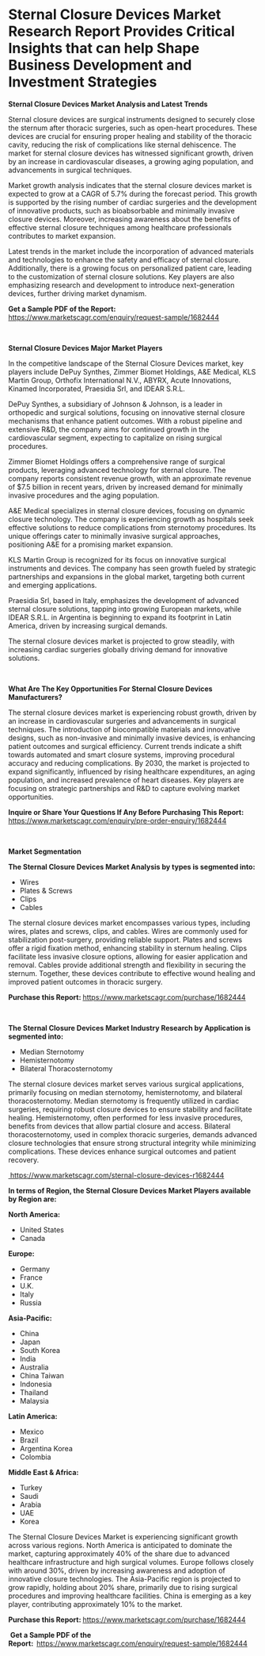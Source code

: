 <p><h1>Sternal Closure Devices Market Research Report Provides Critical Insights that can help Shape Business Development and Investment Strategies</h1></p><p><strong>Sternal Closure Devices Market Analysis and Latest Trends</strong></p>
<p><p>Sternal closure devices are surgical instruments designed to securely close the sternum after thoracic surgeries, such as open-heart procedures. These devices are crucial for ensuring proper healing and stability of the thoracic cavity, reducing the risk of complications like sternal dehiscence. The market for sternal closure devices has witnessed significant growth, driven by an increase in cardiovascular diseases, a growing aging population, and advancements in surgical techniques.</p><p>Market growth analysis indicates that the sternal closure devices market is expected to grow at a CAGR of 5.7% during the forecast period. This growth is supported by the rising number of cardiac surgeries and the development of innovative products, such as bioabsorbable and minimally invasive closure devices. Moreover, increasing awareness about the benefits of effective sternal closure techniques among healthcare professionals contributes to market expansion.</p><p>Latest trends in the market include the incorporation of advanced materials and technologies to enhance the safety and efficacy of sternal closure. Additionally, there is a growing focus on personalized patient care, leading to the customization of sternal closure solutions. Key players are also emphasizing research and development to introduce next-generation devices, further driving market dynamism.</p></p>
<p><strong>Get a Sample PDF of the Report:&nbsp;</strong> <a href="https://www.marketscagr.com/enquiry/request-sample/1682444?utm_campaign=3351&utm_medium=2&utm_source=Github&utm_content=ia&utm_term=13042025&utm_id=sternal-closure-devices">https://www.marketscagr.com/enquiry/request-sample/1682444</a></p>
<p>&nbsp;</p>
<p><strong>Sternal Closure Devices Major Market Players</strong></p>
<p><p>In the competitive landscape of the Sternal Closure Devices market, key players include DePuy Synthes, Zimmer Biomet Holdings, A&E Medical, KLS Martin Group, Orthofix International N.V., ABYRX, Acute Innovations, Kinamed Incorporated, Praesidia Srl, and IDEAR S.R.L. </p><p>DePuy Synthes, a subsidiary of Johnson & Johnson, is a leader in orthopedic and surgical solutions, focusing on innovative sternal closure mechanisms that enhance patient outcomes. With a robust pipeline and extensive R&D, the company aims for continued growth in the cardiovascular segment, expecting to capitalize on rising surgical procedures.</p><p>Zimmer Biomet Holdings offers a comprehensive range of surgical products, leveraging advanced technology for sternal closure. The company reports consistent revenue growth, with an approximate revenue of $7.5 billion in recent years, driven by increased demand for minimally invasive procedures and the aging population.</p><p>A&E Medical specializes in sternal closure devices, focusing on dynamic closure technology. The company is experiencing growth as hospitals seek effective solutions to reduce complications from sternotomy procedures. Its unique offerings cater to minimally invasive surgical approaches, positioning A&E for a promising market expansion.</p><p>KLS Martin Group is recognized for its focus on innovative surgical instruments and devices. The company has seen growth fueled by strategic partnerships and expansions in the global market, targeting both current and emerging applications.</p><p>Praesidia Srl, based in Italy, emphasizes the development of advanced sternal closure solutions, tapping into growing European markets, while IDEAR S.R.L. in Argentina is beginning to expand its footprint in Latin America, driven by increasing surgical demands.</p><p>The sternal closure devices market is projected to grow steadily, with increasing cardiac surgeries globally driving demand for innovative solutions.</p></p>
<p>&nbsp;</p>
<p><strong>What Are The Key Opportunities For Sternal Closure Devices Manufacturers?</strong></p>
<p><p>The sternal closure devices market is experiencing robust growth, driven by an increase in cardiovascular surgeries and advancements in surgical techniques. The introduction of biocompatible materials and innovative designs, such as non-invasive and minimally invasive devices, is enhancing patient outcomes and surgical efficiency. Current trends indicate a shift towards automated and smart closure systems, improving procedural accuracy and reducing complications. By 2030, the market is projected to expand significantly, influenced by rising healthcare expenditures, an aging population, and increased prevalence of heart diseases. Key players are focusing on strategic partnerships and R&D to capture evolving market opportunities.</p></p>
<p><strong>Inquire or Share Your Questions If Any Before Purchasing This Report:</strong> <a href="https://www.marketscagr.com/enquiry/pre-order-enquiry/1682444?utm_campaign=3351&utm_medium=2&utm_source=Github&utm_content=ia&utm_term=13042025&utm_id=sternal-closure-devices">https://www.marketscagr.com/enquiry/pre-order-enquiry/1682444</a></p>
<p>&nbsp;</p>
<p><strong>Market Segmentation</strong></p>
<p><strong>The Sternal Closure Devices Market Analysis by types is segmented into:</strong></p>
<p><ul><li>Wires</li><li>Plates & Screws</li><li>Clips</li><li>Cables</li></ul></p>
<p><p>The sternal closure devices market encompasses various types, including wires, plates and screws, clips, and cables. Wires are commonly used for stabilization post-surgery, providing reliable support. Plates and screws offer a rigid fixation method, enhancing stability in sternum healing. Clips facilitate less invasive closure options, allowing for easier application and removal. Cables provide additional strength and flexibility in securing the sternum. Together, these devices contribute to effective wound healing and improved patient outcomes in thoracic surgery.</p></p>
<p><strong>Purchase this Report:&nbsp;</strong><a href="https://www.marketscagr.com/purchase/1682444?utm_campaign=3351&utm_medium=2&utm_source=Github&utm_content=ia&utm_term=13042025&utm_id=sternal-closure-devices">https://www.marketscagr.com/purchase/1682444</a></p>
<p>&nbsp;</p>
<p><strong>The Sternal Closure Devices Market Industry Research by Application is segmented into:</strong></p>
<p><ul><li>Median Sternotomy</li><li>Hemisternotomy</li><li>Bilateral Thoracosternotomy</li></ul></p>
<p><p>The sternal closure devices market serves various surgical applications, primarily focusing on median sternotomy, hemisternotomy, and bilateral thoracosternotomy. Median sternotomy is frequently utilized in cardiac surgeries, requiring robust closure devices to ensure stability and facilitate healing. Hemisternotomy, often performed for less invasive procedures, benefits from devices that allow partial closure and access. Bilateral thoracosternotomy, used in complex thoracic surgeries, demands advanced closure technologies that ensure strong structural integrity while minimizing complications. These devices enhance surgical outcomes and patient recovery.</p></p>
<p><a href="https://www.marketscagr.com/sternal-closure-devices-r1682444?utm_campaign=3351&utm_medium=2&utm_source=Github&utm_content=ia&utm_term=13042025&utm_id=sternal-closure-devices">&nbsp;https://www.marketscagr.com/sternal-closure-devices-r1682444</a></p>
<p><strong>In terms of Region, the Sternal Closure Devices Market Players available by Region are:</strong></p>
<p>
    <p> <strong> North America: </strong>
        <ul>
            <li>United States</li>
            <li>Canada</li>
        </ul>
        </p> 
    <p> <strong> Europe: </strong>
        <ul>
            <li>Germany</li>
            <li>France</li>
            <li>U.K.</li>
            <li>Italy</li>
            <li>Russia</li>
        </ul>
        </p> 
    <p> <strong> Asia-Pacific: </strong>
        <ul>
            <li>China</li>
            <li>Japan</li>
            <li>South Korea</li>
            <li>India</li>
            <li>Australia</li>
            <li>China Taiwan</li>
            <li>Indonesia</li>
            <li>Thailand</li>
            <li>Malaysia</li>
        </ul>
        </p> 
    <p> <strong> Latin America: </strong>
        <ul>
            <li>Mexico</li>
            <li>Brazil</li>
            <li>Argentina Korea</li>
            <li>Colombia</li>
        </ul>
        </p> 
    <p> <strong> Middle East & Africa: </strong>
        <ul>
            <li>Turkey</li>
            <li>Saudi</li>
            <li>Arabia</li>
            <li>UAE</li>
            <li>Korea</li>
        </ul>
    </p>
    </p>
<p><p>The Sternal Closure Devices Market is experiencing significant growth across various regions. North America is anticipated to dominate the market, capturing approximately 40% of the share due to advanced healthcare infrastructure and high surgical volumes. Europe follows closely with around 30%, driven by increasing awareness and adoption of innovative closure technologies. The Asia-Pacific region is projected to grow rapidly, holding about 20% share, primarily due to rising surgical procedures and improving healthcare facilities. China is emerging as a key player, contributing approximately 10% to the market.</p></p>
<p><strong>Purchase this Report: </strong><a href="https://www.marketscagr.com/purchase/1682444?utm_campaign=3351&utm_medium=2&utm_source=Github&utm_content=ia&utm_term=13042025&utm_id=sternal-closure-devices">https://www.marketscagr.com/purchase/1682444</a></p>
<p>&nbsp;<strong>Get a Sample PDF of the Report:&nbsp;&nbsp;</strong><a href="https://www.marketscagr.com/enquiry/request-sample/1682444?utm_campaign=3351&utm_medium=2&utm_source=Github&utm_content=ia&utm_term=13042025&utm_id=sternal-closure-devices">https://www.marketscagr.com/enquiry/request-sample/1682444</a></p>
<p><strong></strong></p>
<p><p></p><p></p><p></p></p>